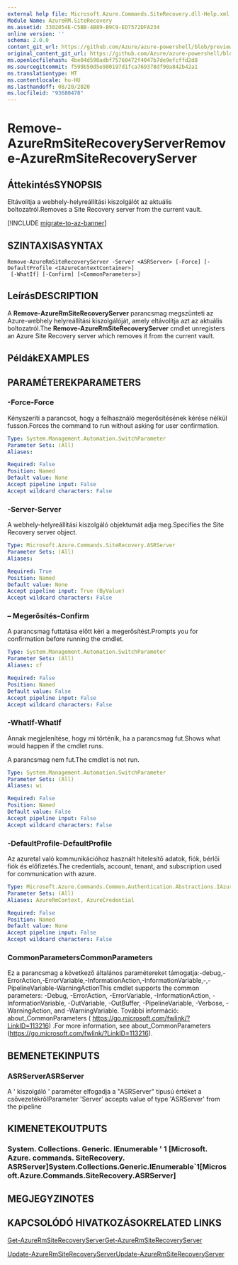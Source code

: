 ```yaml
---
external help file: Microsoft.Azure.Commands.SiteRecovery.dll-Help.xml
Module Name: AzureRM.SiteRecovery
ms.assetid: 3302054E-C5BB-4B89-B9C9-ED7572DFA234
online version: ''
schema: 2.0.0
content_git_url: https://github.com/Azure/azure-powershell/blob/preview/src/ResourceManager/SiteRecovery/Commands.SiteRecovery/help/Remove-AzureRmSiteRecoveryServer.md
original_content_git_url: https://github.com/Azure/azure-powershell/blob/preview/src/ResourceManager/SiteRecovery/Commands.SiteRecovery/help/Remove-AzureRmSiteRecoveryServer.md
ms.openlocfilehash: 4be04d590adbf75760472f4047b7de9efcffd2d8
ms.sourcegitcommit: f599b50d5e980197d1fca769378df90a842b42a1
ms.translationtype: MT
ms.contentlocale: hu-HU
ms.lasthandoff: 08/20/2020
ms.locfileid: "93680478"
---
```

# <span data-ttu-id="b11cb-101">Remove-AzureRmSiteRecoveryServer</span><span class="sxs-lookup"><span data-stu-id="b11cb-101">Remove-AzureRmSiteRecoveryServer</span></span>

## <span data-ttu-id="b11cb-102">Áttekintés</span><span class="sxs-lookup"><span data-stu-id="b11cb-102">SYNOPSIS</span></span>
<span data-ttu-id="b11cb-103">Eltávolítja a webhely-helyreállítási kiszolgálót az aktuális boltozatról.</span><span class="sxs-lookup"><span data-stu-id="b11cb-103">Removes a Site Recovery server from the current vault.</span></span>

[!INCLUDE [migrate-to-az-banner](../../includes/migrate-to-az-banner.md)]

## <span data-ttu-id="b11cb-104">SZINTAXISA</span><span class="sxs-lookup"><span data-stu-id="b11cb-104">SYNTAX</span></span>

```
Remove-AzureRmSiteRecoveryServer -Server <ASRServer> [-Force] [-DefaultProfile <IAzureContextContainer>]
 [-WhatIf] [-Confirm] [<CommonParameters>]
```

## <span data-ttu-id="b11cb-105">Leírás</span><span class="sxs-lookup"><span data-stu-id="b11cb-105">DESCRIPTION</span></span>
<span data-ttu-id="b11cb-106">A **Remove-AzureRmSiteRecoveryServer** parancsmag megszünteti az Azure-webhely helyreállítási kiszolgálóját, amely eltávolítja azt az aktuális boltozatról.</span><span class="sxs-lookup"><span data-stu-id="b11cb-106">The **Remove-AzureRmSiteRecoveryServer** cmdlet unregisters an Azure Site Recovery server which removes it from the current vault.</span></span>

## <span data-ttu-id="b11cb-107">Példák</span><span class="sxs-lookup"><span data-stu-id="b11cb-107">EXAMPLES</span></span>

## <span data-ttu-id="b11cb-108">PARAMÉTEREK</span><span class="sxs-lookup"><span data-stu-id="b11cb-108">PARAMETERS</span></span>

### <span data-ttu-id="b11cb-109">-Force</span><span class="sxs-lookup"><span data-stu-id="b11cb-109">-Force</span></span>
<span data-ttu-id="b11cb-110">Kényszeríti a parancsot, hogy a felhasználó megerősítésének kérése nélkül fusson.</span><span class="sxs-lookup"><span data-stu-id="b11cb-110">Forces the command to run without asking for user confirmation.</span></span>

```yaml
Type: System.Management.Automation.SwitchParameter
Parameter Sets: (All)
Aliases: 

Required: False
Position: Named
Default value: None
Accept pipeline input: False
Accept wildcard characters: False
```

### <span data-ttu-id="b11cb-111">-Server</span><span class="sxs-lookup"><span data-stu-id="b11cb-111">-Server</span></span>
<span data-ttu-id="b11cb-112">A webhely-helyreállítási kiszolgáló objektumát adja meg.</span><span class="sxs-lookup"><span data-stu-id="b11cb-112">Specifies the Site Recovery server object.</span></span>

```yaml
Type: Microsoft.Azure.Commands.SiteRecovery.ASRServer
Parameter Sets: (All)
Aliases: 

Required: True
Position: Named
Default value: None
Accept pipeline input: True (ByValue)
Accept wildcard characters: False
```

### <span data-ttu-id="b11cb-113">– Megerősítés</span><span class="sxs-lookup"><span data-stu-id="b11cb-113">-Confirm</span></span>
<span data-ttu-id="b11cb-114">A parancsmag futtatása előtt kéri a megerősítést.</span><span class="sxs-lookup"><span data-stu-id="b11cb-114">Prompts you for confirmation before running the cmdlet.</span></span>

```yaml
Type: System.Management.Automation.SwitchParameter
Parameter Sets: (All)
Aliases: cf

Required: False
Position: Named
Default value: False
Accept pipeline input: False
Accept wildcard characters: False
```

### <span data-ttu-id="b11cb-115">-WhatIf</span><span class="sxs-lookup"><span data-stu-id="b11cb-115">-WhatIf</span></span>
<span data-ttu-id="b11cb-116">Annak megjelenítése, hogy mi történik, ha a parancsmag fut.</span><span class="sxs-lookup"><span data-stu-id="b11cb-116">Shows what would happen if the cmdlet runs.</span></span>

<span data-ttu-id="b11cb-117">A parancsmag nem fut.</span><span class="sxs-lookup"><span data-stu-id="b11cb-117">The cmdlet is not run.</span></span>

```yaml
Type: System.Management.Automation.SwitchParameter
Parameter Sets: (All)
Aliases: wi

Required: False
Position: Named
Default value: False
Accept pipeline input: False
Accept wildcard characters: False
```

### <span data-ttu-id="b11cb-118">-DefaultProfile</span><span class="sxs-lookup"><span data-stu-id="b11cb-118">-DefaultProfile</span></span>
<span data-ttu-id="b11cb-119">Az azuretal való kommunikációhoz használt hitelesítő adatok, fiók, bérlői fiók és előfizetés.</span><span class="sxs-lookup"><span data-stu-id="b11cb-119">The credentials, account, tenant, and subscription used for communication with azure.</span></span>

```yaml
Type: Microsoft.Azure.Commands.Common.Authentication.Abstractions.IAzureContextContainer
Parameter Sets: (All)
Aliases: AzureRmContext, AzureCredential

Required: False
Position: Named
Default value: None
Accept pipeline input: False
Accept wildcard characters: False
```

### <span data-ttu-id="b11cb-120">CommonParameters</span><span class="sxs-lookup"><span data-stu-id="b11cb-120">CommonParameters</span></span>
<span data-ttu-id="b11cb-121">Ez a parancsmag a következő általános paramétereket támogatja:-debug,-ErrorAction,-ErrorVariable,-InformationAction,-InformationVariable,-,-PipelineVariable-WarningAction</span><span class="sxs-lookup"><span data-stu-id="b11cb-121">This cmdlet supports the common parameters: -Debug, -ErrorAction, -ErrorVariable, -InformationAction, -InformationVariable, -OutVariable, -OutBuffer, -PipelineVariable, -Verbose, -WarningAction, and -WarningVariable.</span></span> <span data-ttu-id="b11cb-122">További információ: about_CommonParameters ( https://go.microsoft.com/fwlink/?LinkID=113216) .</span><span class="sxs-lookup"><span data-stu-id="b11cb-122">For more information, see about_CommonParameters (https://go.microsoft.com/fwlink/?LinkID=113216).</span></span>

## <span data-ttu-id="b11cb-123">BEMENETEK</span><span class="sxs-lookup"><span data-stu-id="b11cb-123">INPUTS</span></span>

### <span data-ttu-id="b11cb-124">ASRServer</span><span class="sxs-lookup"><span data-stu-id="b11cb-124">ASRServer</span></span>
<span data-ttu-id="b11cb-125">A ' kiszolgáló ' paraméter elfogadja a "ASRServer" típusú értéket a csővezetékről</span><span class="sxs-lookup"><span data-stu-id="b11cb-125">Parameter 'Server' accepts value of type 'ASRServer' from the pipeline</span></span>

## <span data-ttu-id="b11cb-126">KIMENETEK</span><span class="sxs-lookup"><span data-stu-id="b11cb-126">OUTPUTS</span></span>

### <span data-ttu-id="b11cb-127">System. Collections. Generic. IEnumerable ' 1 [Microsoft. Azure. commands. SiteRecovery. ASRServer]</span><span class="sxs-lookup"><span data-stu-id="b11cb-127">System.Collections.Generic.IEnumerable\`1[Microsoft.Azure.Commands.SiteRecovery.ASRServer]</span></span>

## <span data-ttu-id="b11cb-128">MEGJEGYZI</span><span class="sxs-lookup"><span data-stu-id="b11cb-128">NOTES</span></span>

## <span data-ttu-id="b11cb-129">KAPCSOLÓDÓ HIVATKOZÁSOK</span><span class="sxs-lookup"><span data-stu-id="b11cb-129">RELATED LINKS</span></span>

[<span data-ttu-id="b11cb-130">Get-AzureRmSiteRecoveryServer</span><span class="sxs-lookup"><span data-stu-id="b11cb-130">Get-AzureRmSiteRecoveryServer</span></span>](./Get-AzureRmSiteRecoveryServer.md)

[<span data-ttu-id="b11cb-131">Update-AzureRmSiteRecoveryServer</span><span class="sxs-lookup"><span data-stu-id="b11cb-131">Update-AzureRmSiteRecoveryServer</span></span>](./Update-AzureRmSiteRecoveryServer.md)
